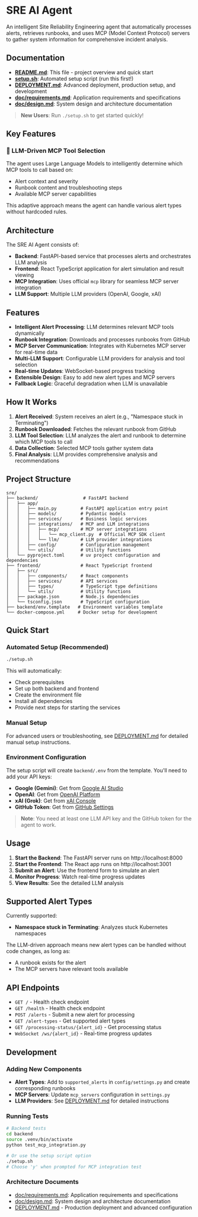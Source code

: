 # SRE AI Agent

An intelligent Site Reliability Engineering agent that automatically processes alerts, retrieves runbooks, and uses MCP (Model Context Protocol) servers to gather system information for comprehensive incident analysis.

## Documentation

- **[README.md](README.md)**: This file - project overview and quick start
- **[setup.sh](setup.sh)**: Automated setup script (run this first!)
- **[DEPLOYMENT.md](DEPLOYMENT.md)**: Advanced deployment, production setup, and development
- **[doc/requirements.md](doc/requirements.md)**: Application requirements and specifications
- **[doc/design.md](doc/design.md)**: System design and architecture documentation

> **New Users**: Run `./setup.sh` to get started quickly!

## Key Features

### 🧠 LLM-Driven MCP Tool Selection
The agent uses Large Language Models to intelligently determine which MCP tools to call based on:
- Alert context and severity
- Runbook content and troubleshooting steps  
- Available MCP server capabilities

This adaptive approach means the agent can handle various alert types without hardcoded rules.

## Architecture

The SRE AI Agent consists of:

- **Backend**: FastAPI-based service that processes alerts and orchestrates LLM analysis
- **Frontend**: React TypeScript application for alert simulation and result viewing  
- **MCP Integration**: Uses official `mcp` library for seamless MCP server integration
- **LLM Support**: Multiple LLM providers (OpenAI, Google, xAI)

## Features

- **Intelligent Alert Processing**: LLM determines relevant MCP tools dynamically
- **Runbook Integration**: Downloads and processes runbooks from GitHub
- **MCP Server Communication**: Integrates with Kubernetes MCP server for real-time data
- **Multi-LLM Support**: Configurable LLM providers for analysis and tool selection
- **Real-time Updates**: WebSocket-based progress tracking
- **Extensible Design**: Easy to add new alert types and MCP servers
- **Fallback Logic**: Graceful degradation when LLM is unavailable

## How It Works

1. **Alert Received**: System receives an alert (e.g., "Namespace stuck in Terminating")
2. **Runbook Downloaded**: Fetches the relevant runbook from GitHub
3. **LLM Tool Selection**: LLM analyzes the alert and runbook to determine which MCP tools to call
4. **Data Collection**: Selected MCP tools gather system data
5. **Final Analysis**: LLM provides comprehensive analysis and recommendations

## Project Structure

```
sre/
├── backend/                 # FastAPI backend
│   ├── app/
│   │   ├── main.py         # FastAPI application entry point
│   │   ├── models/         # Pydantic models
│   │   ├── services/       # Business logic services
│   │   ├── integrations/   # MCP and LLM integrations
│   │   │   ├── mcp/        # MCP server integrations
│   │   │   │   └── mcp_client.py  # Official MCP SDK client
│   │   │   └── llm/        # LLM provider integrations
│   │   ├── config/         # Configuration management
│   │   └── utils/          # Utility functions
│   └── pyproject.toml      # uv project configuration and dependencies
├── frontend/               # React TypeScript frontend
│   ├── src/
│   │   ├── components/     # React components
│   │   ├── services/       # API services
│   │   ├── types/          # TypeScript type definitions
│   │   └── utils/          # Utility functions
│   ├── package.json        # Node.js dependencies
│   └── tsconfig.json       # TypeScript configuration
├── backend/env.template   # Environment variables template
└── docker-compose.yml     # Docker setup for development
```

## Quick Start

### Automated Setup (Recommended)

```bash
./setup.sh
```

This will automatically:
- Check prerequisites
- Set up both backend and frontend
- Create the environment file
- Install all dependencies
- Provide next steps for starting the services

### Manual Setup

For advanced users or troubleshooting, see [DEPLOYMENT.md](DEPLOYMENT.md) for detailed manual setup instructions.

### Environment Configuration

The setup script will create `backend/.env` from the template. You'll need to add your API keys:

- **Google (Gemini)**: Get from [Google AI Studio](https://aistudio.google.com/app/apikey)
- **OpenAI**: Get from [OpenAI Platform](https://platform.openai.com/api-keys)
- **xAI (Grok)**: Get from [xAI Console](https://console.x.ai/)
- **GitHub Token**: Get from [GitHub Settings](https://github.com/settings/tokens)

> **Note**: You need at least one LLM API key and the GitHub token for the agent to work.

## Usage

1. **Start the Backend**: The FastAPI server runs on http://localhost:8000
2. **Start the Frontend**: The React app runs on http://localhost:3001
3. **Submit an Alert**: Use the frontend form to simulate an alert
4. **Monitor Progress**: Watch real-time progress updates
5. **View Results**: See the detailed LLM analysis

## Supported Alert Types

Currently supported:
- **Namespace stuck in Terminating**: Analyzes stuck Kubernetes namespaces

The LLM-driven approach means new alert types can be handled without code changes, as long as:
- A runbook exists for the alert
- The MCP servers have relevant tools available

## API Endpoints

- `GET /` - Health check endpoint
- `GET /health` - Health check endpoint
- `POST /alerts` - Submit a new alert for processing
- `GET /alert-types` - Get supported alert types
- `GET /processing-status/{alert_id}` - Get processing status
- `WebSocket /ws/{alert_id}` - Real-time progress updates

## Development

### Adding New Components

- **Alert Types**: Add to `supported_alerts` in `config/settings.py` and create corresponding runbooks
- **MCP Servers**: Update `mcp_servers` configuration in `settings.py` 
- **LLM Providers**: See [DEPLOYMENT.md](DEPLOYMENT.md) for detailed instructions

### Running Tests

```bash
# Backend tests
cd backend
source .venv/bin/activate
python test_mcp_integration.py

# Or use the setup script option
./setup.sh
# Choose 'y' when prompted for MCP integration test
```

### Architecture Documents

- [doc/requirements.md](doc/requirements.md): Application requirements and specifications
- [doc/design.md](doc/design.md): System design and architecture documentation
- [DEPLOYMENT.md](DEPLOYMENT.md) - Production deployment and advanced configuration
